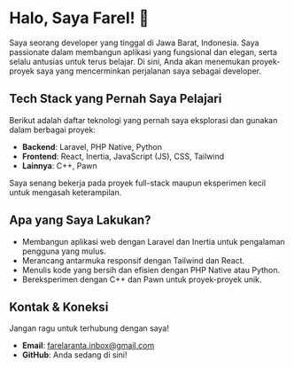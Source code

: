 # Halo, Saya Farel! 👋

Saya seorang developer yang tinggal di Jawa Barat, Indonesia. Saya passionate dalam membangun aplikasi yang fungsional dan elegan, serta selalu antusias untuk terus belajar. Di sini, Anda akan menemukan proyek-proyek saya yang mencerminkan perjalanan saya sebagai developer.

## Tech Stack yang Pernah Saya Pelajari
Berikut adalah daftar teknologi yang pernah saya eksplorasi dan gunakan dalam berbagai proyek:

- **Backend**: Laravel, PHP Native, Python  
- **Frontend**: React, Inertia, JavaScript (JS), CSS, Tailwind  
- **Lainnya**: C++, Pawn  

Saya senang bekerja pada proyek full-stack maupun eksperimen kecil untuk mengasah keterampilan.

## Apa yang Saya Lakukan?
- Membangun aplikasi web dengan Laravel dan Inertia untuk pengalaman pengguna yang mulus.  
- Merancang antarmuka responsif dengan Tailwind dan React.  
- Menulis kode yang bersih dan efisien dengan PHP Native atau Python.  
- Bereksperimen dengan C++ dan Pawn untuk proyek-proyek unik.  

## Kontak & Koneksi
Jangan ragu untuk terhubung dengan saya!  
- **Email**: farelaranta.inbox@gmail.com 
- **GitHub**: Anda sedang di sini!
